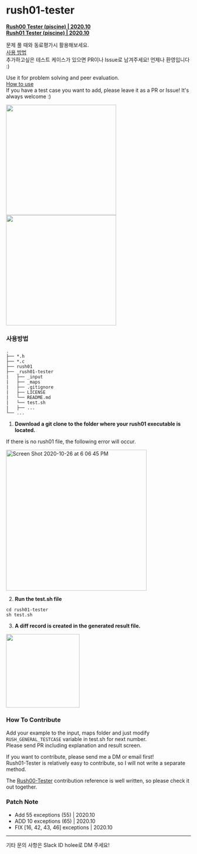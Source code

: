 # rush01-tester
**[Rush00 Tester (piscine) | 2020.10](https://github.com/hochan222/rush00-tester)**  
**[Rush01 Tester (piscine) | 2020.10](https://github.com/hochan222/rush01-tester)**

문제 풀 때와 동료평가시 활용해보세요.   
[사용 방법](#사용방법)  
추가하고싶은 테스트 케이스가 있으면 PR이나 Issue로 남겨주세요! 언제나 환영입니다 :)  

Use it for problem solving and peer evaluation.  
[How to use](#사용방법)  
If you have a test case you want to add, please leave it as a PR or Issue! It's always welcome :)  

<img src="https://user-images.githubusercontent.com/22424891/97175504-f70a0000-17d6-11eb-8c77-a8bdcd4707d6.gif" height="300px" />

<img src="https://user-images.githubusercontent.com/22424891/97175518-fa04f080-17d6-11eb-9d25-e0287ba6cb54.gif" height="300px" /> 

### 사용방법

```
.
├── *.h
├── *.c
├── rush01
├── _rush01-tester
|   ├── _input
|   ├── _maps
|   ├── .gitignore
|   ├── LICENSE
|   └── README.md
|   └── test.sh
|   ├── ...
└── ...
```

1. __Download a git clone to the folder where your rush01 executable is located.__  

If there is no rush01 file, the following error will occur.  

<img width="383" alt="Screen Shot 2020-10-26 at 6 06 45 PM" src="https://user-images.githubusercontent.com/22424891/97175812-6a137680-17d7-11eb-84a9-2d82a7e2199e.png">

2. __Run the test.sh file__

```
cd rush01-tester
sh test.sh
```

3. __A diff record is created in the generated result file.__

<img src="https://user-images.githubusercontent.com/22424891/97179095-c5dffe80-17db-11eb-9261-9ac9e238880c.png" height="200px" />

### How To Contribute

Add your example to the input, maps folder and just modify <code>RUSH_GENERAL_TESTCASE</code>
variable in test.sh for next number.  
Please send PR including explanation and result screen.  

If you want to contribute, please send me a DM or email first!  
Rush01-Tester is relatively easy to contribute, so I will not write a separate method.  

The [Rush00-Tester](https://github.com/hochan222/rush00-tester) contribution reference is well written, so please check it out together.  

### Patch Note

- Add 55 exceptions (55) | 2020.10
- ADD 10 exceptions (65) | 2020.10
- FIX [16, 42, 43, 46] exceptions | 2020.10

- - -
기타 문의 사항은 Slack ID holee로 DM 주세요!
